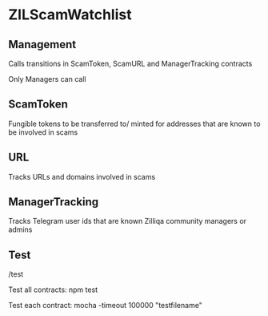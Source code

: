 # ZILScamWatchlist

## Management
Calls transitions in ScamToken, ScamURL and ManagerTracking contracts

Only Managers can call

## ScamToken
Fungible tokens to be transferred to/ minted for addresses that are known to be involved in scams

## URL
Tracks URLs and domains involved in scams

## ManagerTracking
Tracks Telegram user ids that are known Zilliqa community managers or admins



## Test
/test

Test all contracts: npm test

Test each contract: mocha -timeout 100000 "testfilename" 

